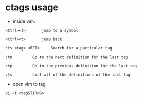 # ctags usage

* inside vim:

```
<Ctrl><]> 		jump to a symbol

<Ctrl><t> 		jump back

:ts <tag> <RET>		Search for a particular tag

:tn			Go to the next definition for the last tag

:tp			Go to the previous definition for the last tag

:ts			List all of the definitions of the last tag
```


* open vim to tag

```
vi -t <tagSTIRNG>
```


